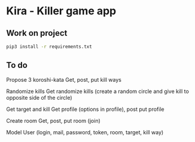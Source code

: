 # Kira - Killer game app

## Work on project

```bash
pip3 install -r requirements.txt
```

## To do
Propose 3 koroshi-kata
Get, post, put kill ways 

Randomize kills
Get randomize kills (create a random circle and give kill to opposite side of the circle)

Get target and kill
Get profile (options in profile), post put profile 

Create room
Get, post, put room (join)

Model
User (login, mail, password, token, room, target, kill way)

